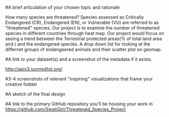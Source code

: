 #A brief articulation of your chosen topic and rationale

How many species are threatened?
Species assessed as Critically Endangered (CR), Endangered (EN), or Vulnerable (VU) are referred to as "threatened" species.
Our project is to examine the number of  threatened species in different countries through heat map.
Our project would focus on seeing a trend between the Terrestrial protected areas(% of total land area and ) and the endangered species.
A drop down list for looking at the differnet groups of endangeered animals and their scatter plot on geomap.


#A link to your dataset(s) and a screenshot of the metadata if it exists.

http://apiv3.iucnredlist.org/



#3-4 screenshots of relevant "inspiring" visualizations that frame your creative fodder	





#A sketch of the final design 




#A link to the primary GitHub repository you'll be housing your work in
https://github.com/SwatiGiri/Threatened_Species_Project